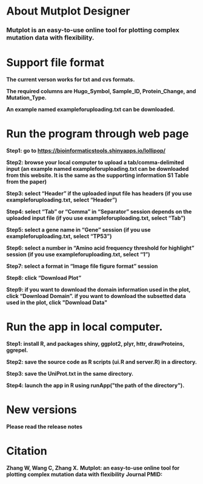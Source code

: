 # About Mutplot Designer
### Mutplot is an easy-to-use online tool for plotting complex mutation data with flexibility.

# Support file format

**The current verson works for txt and cvs formats.**

**The required columns are Hugo_Symbol, Sample_ID, Protein_Change, and Mutation_Type.**

**An example named exampleforuploading.txt can be downloaded.**

# Run the program through web page

**Step1: go to https://bioinformaticstools.shinyapps.io/lollipop/**

**Step2: browse your local computer to upload a tab/comma-delimited input (an example named exampleforuploading.txt can be downloaded from this website. It is the same as the supporting information S1 Table from the paper)**

**Step3: select “Header” if the uploaded input file has headers (if you use exampleforuploading.txt, select “Header”)**

**Step4: select “Tab” or “Comma” in “Separator” session depends on the uploaded input file (if you use exampleforuploading.txt, select “Tab”)**

**Step5: select a gene name in “Gene” session (if you use exampleforuploading.txt, select “TP53”)**

**Step6: select a number in “Amino acid frequency threshold for highlight” session (if you use exampleforuploading.txt, select “1”)**

**Step7: select a format in “Image file figure format” session**

**Step8: click “Download Plot”**

**Step9: if you want to download the domain information used in the plot, click “Download Domain”. if you want to download the subsetted data used in the plot, click "Download Data"**

# Run the app in local computer.

**Step1: install R, and packages shiny, ggplot2, plyr, httr, drawProteins, ggrepel.**

**Step2: save the source code as R scripts (ui.R and server.R) in a directory.**

**Step3: save the UniProt.txt in the same directory.**

**Step4: launch the app in R using runApp("the path of the directory").**

# New versions

**Please read the release notes**

# Citation

**Zhang W, Wang C, Zhang X.**
**Mutplot: an easy-to-use online tool for plotting complex mutation data with flexibility**
**Journal PMID:**
